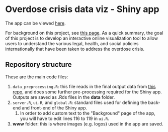 # Overdose crisis data viz - Shiny app 
The app can be viewed [here](https://meenrz.shinyapps.io/overdose-crisis-data-viz_shiny-app/_w_b9597691/_w_425b5793/). 

For background on this project, see [this page](https://github.com/nayefahmad/overdose-crisis-data-viz/blob/master/README.md). As a quick summary, the goal of this project is to develop an interactive online visualization tool to allow users to understand the various legal, health, and social policies internationally that have been taken to address the overdose crisis.

## Repository structure 
These are the main code files: 
1. `data_preprocessing.R`: this file reads in the final output data from [this repo](https://github.com/nayefahmad/overdose-crisis-data-viz/blob/master/README.md), and does some further pre-processing required for the Shiny app. Outputs are saved as .Rds files in the **data** folder. 
2. `server.R`, `ui.R`, and `global.R`: standard files used for defining the back-end and front-end of the Shiny app. 
    1. In order to add custom text to the "Background" page of the app, you will have to edit lines 116 to 119 in `ui.R`.
3. **www** folder: this is where images (e.g. logos) used in the app are saved. 


